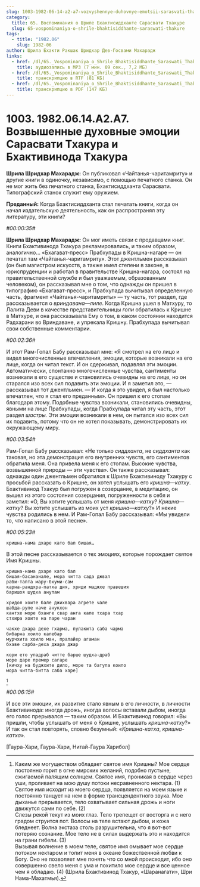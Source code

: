 ```yaml
---
slug: 1003-1982-06-14-a2-a7-vozvyshennye-duhovnye-emotsii-sarasvati-thakura-i-bhaktivinoda-thakura
category:
  title: 65. Воспоминания о Шриле Бхактисиддханте Сарасвати Тхакуре
  slug: 65-vospominaniya-o-shrile-bhaktisiddhante-saraswati-thakure
tags:
  - title: "1982.06"
    slug: 1982-06
author: Шрила Бхакти Ракшак Шридхар Дев-Госвами Махарадж
links:
  - href: /dl/65._Vospominaniya_o_Shrile_Bhaktisiddhante_Saraswati_Thakure/1003_1982.06.14.A2.A7_SridharMj_Vozvyshennye_duhovnye_jemocii_Sarasvati_Thakura_i_Bhaktivinoda_Thakura.mp3
    title: аудиозапись в MP3 (7 мин. 09 сек., 7,2 МБ)
  - href: /dl/65._Vospominaniya_o_Shrile_Bhaktisiddhante_Saraswati_Thakure/1003_1982.06.14.A2.A7_SridharMj_Vozvyshennye_duhovnye_jemocii_Sarasvati_Thakura_i_Bhaktivinoda_Thakura.rtf
    title: транскрипцию в RTF (81 КБ)
  - href: /dl/65._Vospominaniya_o_Shrile_Bhaktisiddhante_Saraswati_Thakure/1003_1982.06.14.A2.A7_SridharMj_Vozvyshennye_duhovnye_jemocii_Sarasvati_Thakura_i_Bhaktivinoda_Thakura.pdf
    title: транскрипцию в PDF (147 КБ)
---
```


# 1003. 1982.06.14.A2.A7. Возвышенные духовные эмоции Сарасвати Тхакура и Бхактивинода Тхакура

**Шрила Шридхар Махарадж:** Он публиковал «Чайтанья-чаритамриту» и другие книги в одиночку, независимо, с помощью печатного станка. Он не мог жить без печатного станка, Бхактисиддханта Сарасвати. Типографский станок служит ему оружием.

**Преданный:** Когда Бхактисиддханта стал печатать книги, когда он начал издательскую деятельность, как он распространял эту литературу, эти книги?

*#00:00:35#*

**Шрила Шридхар Махарадж:** Он мог иметь связи с продавцами книг. Книги Бхактивинода Тхакура рекламировались, и таким образом, аналогично… «Бхагават-пресс» Прабхупады в Кришна-нагаре — он печатал там «Чайтанья-чаритамриту». Этот джентльмен рассказывал (он был магистром искусств, а также имел степени в законе, в юриспруденции и работал в правительстве Кришна-нагара, состоял на правительственной службе и был уважаемым, образованным человеком), он рассказывал мне о том, что однажды он пришел в типографию «Бхагават-пресс», и Прабхупада вычитывал определенную часть, фрагмент «Чайтанья-чаритамриты» — ту часть, тот раздел, где рассказывается о *вриндавана*—*лиле*. Когда Кришна ушел в Матхуру, то Лалита Деви в качестве представительницы *гопи* обратилась к Кришне в Матхуре, и она рассказывала Ему о том, в каком состоянии находится Радхарани во Вриндаване, и упрекала Кришну. Прабхупада вычитывал свои собственные комментарии.

*#00:02:36#*

И этот Рам-Гопал Бабу рассказывал мне: «Я смотрел на его лицо и видел многочисленные впечатления, эмоции, которые возникали на его лице, когда он читал текст. И он сдерживал, подавлял эти эмоции. Автоматически, спонтанно многочисленные чувства, сантименты возникали в его существе и становились очевидны на его лице, но он старался изо всех сил подавить эти эмоции. И я заметил это, — рассказывал тот джентльмен. — И когда я это увидел, я был настолько впечатлен, что я стал его преданным». Он пришел к его стопам благодаря этому. Подобные чувства возникали, становились очевидны, явными на лице Прабхупады, когда Прабхупада читал эту часть, этот раздел *шастры.* Эти эмоции возникали в нем, он пытался изо всех сил их подавить, потому что он не хотел показывать, демонстрировать их окружающему миру.

*#00:03:54#*

Рам-Гопал Бабу рассказывал: «Не только *сиддханта*, не *сиддханта* как таковая, но эта демонстрация его внутренних чувств, его сантиментов обратила меня. Она привела меня к его стопам. Высокие чувства, возвышенной природы — эти чувства». Он также рассказывал: однажды один джентльмен обратился к Шриле Бхактивиноду Тхакуру с просьбой рассказать о Кришне, он хотел услышать его *кришна*—*катху*. Бхактивинод Тхакур был погружен в созерцание, в медитацию, он вышел из этого состояния созерцания, погруженности в себя и заметил: «О, Вы хотите услышать от меня *кришна*—*катху*? *Кришна*—*катху*? Вы хотите услышать из моих уст *кришна*—*катху*?» И некие чувства родились в нем. И Рам-Гопал Бабу рассказывал: «Мы увидели то, что написано в этой песне».

*#00:05:23#*

    кришна-нама дхаре като бал бишая…

В этой песне рассказывается о тех эмоциях, которые порождает святое Имя Кришны.

    кришна-нама дхаре като бал
    бишая-басананале, мора читта сада джвал
    раби-тапта мару-бхуми-сам
    карна-рандхра-патха дия, хриди маджхе правешия
    баришоя шудха анупам

    хридоя хоите бале джихвара агрете чале
    шабда-рупе наче анукхон
    кантхе море бханге свар анга капе тхара тхар
    стхира хоите на паре чаран

    чакхе дхара дехе гхарма, пулакита саба чарма
    бибарна хоило калебар
    мурчхита хоило ман, пралайер агаман
    бхаве сарба-деха джара джар

    кори ето упадраб читте барше шудха-драб
    море даре премер сагаре
    [кичху на буджхите дило, море та батула коило
    мора читта-битта саба харе]
[^_ftn1]

*#00:06:15#*

И все эти эмоции, их развитие стало явным в его личности, в личности Бхактивинода: иногда дрожь, иногда волосы вставали дыбом, иногда его голос прерывался — таким образом. И Бхактивинод говорил: «Вы пришли, чтобы услышать от меня о Кришне, услышать *кришна-катху*?» И так он стал повторять, словно безумный: «*Кришна-катха*, *кришна-катха*».

[Гаура-Хари, Гаура-Хари, Нитай-Гаура Харибол]



[^_ftn1]: Каким же могуществом обладает святое имя Кришны? Мое сердце постоянно горит в огне мирских желаний, подобно пустыне, сжигаемой палящим солнцем. Святое имя, проникая в сердце через уши, проливает на мою душу потоки несравненного нектара. (1)\
    Святое имя исходит из моего сердца, появляется на моем языке и постоянно танцует на нем в форме трансцендентного звука. Мое дыханье прерывается, тело охватывает сильная дрожь и ноги движутся сами по себе. (2)\
    Слезы рекой текут из моих глаз. Тело трепещет от восторга и с него градом струится пот. Волосы на теле встают дыбом, и кожа бледнеет. Волна экстаза столь разрушительна, что я вот-вот потеряю сознание. Мое тело не в силах выдержать это и находится на грани гибели. (3)\
    Вызывая волнение в моем теле, святое имя омывает мое сердце потоком нектаром и топит меня в океане божественной любви к Богу. Оно не позволяет мне понять что со мной происходит, ибо оно совершенно свело меня с ума и похитило мое сердце и все ценное чем я обладаю. (4) (Шрила Бхактивинод Тхакур, «Шаранагати», Шри Нама-Махатмья).

